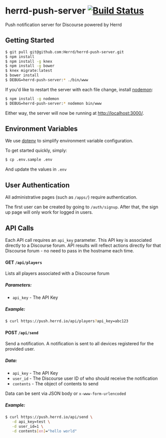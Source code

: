 # herrd-push-server [![Build Status](https://travis-ci.org/Herrd/herrd-push-server.svg?branch=master)](https://travis-ci.org/Herrd/herrd-push-server)

Push notification server for Discourse powered by Herrd

## Getting Started

```bash
$ git pull git@github.com:Herrd/herrd-push-server.git
$ npm install
$ npm install -g knex
$ npm install -g bower
$ knex migrate:latest
$ bower install
$ DEBUG=herrd-push-server:* ./bin/www
```

If you'd like to restart the server with each file change, install [nodemon](https://github.com/remy/nodemon):

```bash
$ npm install -g nodemon
$ DEBUG=herrd-push-server:* nodemon bin/www
```

Either way, the server will now be running at [http://localhost:3000/](http://localhost:3000/).

## Environment Variables

We use [dotenv](https://github.com/motdotla/dotenv) to simplify environment variable configuration.

To get started quickly, simply:

```bash
$ cp .env.sample .env
```

And update the values in `.env`

## User Authentication

All administrative pages (such as `/apps/`) require authentication.

The first user can be created by going to `/auth/signup`. After that, the sign up page will only work for logged in users.

## API Calls

Each API call requires an `api_key` parameter. This API key is associated directly to a Discourse forum. API results will reflect actions directly for that Discourse forum - no need to pass in the hostname each time.

#### GET `/api/players`

Lists all players associated with a Discourse forum

##### Parameters:
* `api_key` - The API Key

##### Example:
```bash
$ curl https://push.herrd.io/api/players?api_key=abc123
```

#### POST `/api/send`

Send a notification. A notification is sent to all devices registered for the provided user.

##### Data:
* `api_key` - The API Key
* `user_id` - The Discourse user ID of who should receive the notification
* `contents` - The object of contents to send

Data can be sent via JSON body or `x-www-form-urlencoded`

##### Example:
```bash
$ curl https://push.herrd.io/api/send \
   -d api_key=test \
   -d user_id=1 \
   -d contents[en]="hello world"
```
